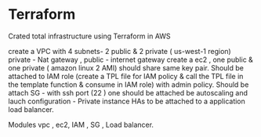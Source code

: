# Terraform
Crated total infrastructure using Terraform in AWS
 
  create a VPC with 4 subnets-  2 public & 2 private  ( us-west-1 region)
  private - Nat gateway , public - internet gateway
  create a ec2 , one  public & one private ( amazon  linux 2 AMI)
  should share same key pair.
  Should be attached to IAM role (create a TPL file for IAM policy & call the TPL file in the template function & consume in IAM role) with admin policy.
  Should be attach SG - with ssh port (22 )
  one should be attached be autoscaling and lauch configuration - Private instance
  HAs to be attached to a application load balancer.

  Modules
   vpc , ec2, IAM , SG , Load balancer.
